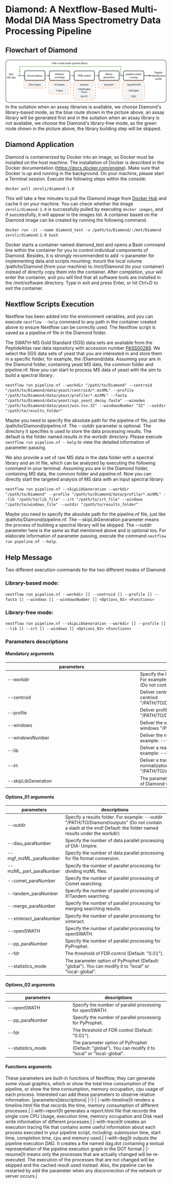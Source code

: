 # Diamond: A Nextflow-Based Multi-Modal DIA Mass Spectrometry Data Processing Pipeline

## Flowchart of Diamond
![image](https://github.com/xmuyulab/Diamond/blob/master/images/fig01.png)
In the suitation when an assay libraries is available, we choose Diamond's library-based mode, as the blue route shown in the picture above, an assay library will be generated first and in the suitation when an assay library is not available, we choose the Diamond's library-free mode, as the green route shown in the picture above, the library building step will be skipped.

## Diamond Application
Diamond is containerized by Docker into an image, so Docker must be installed on the host machine. The installation of Docker is described in the Docker documentation (https://docs.docker.com/engine). Make sure that Docker is up and running in the background. On your machine, please start a Terminal session. Execute the following steps within the console:

```shell
docker pull zeroli/diamond:1.0
```

This will take a few minutes to pull the Diamond image from [Docker Hub](https://hub.docker.com/repository/docker/zeroli/diamond) and cache it on your machine. You can check whether the image `zeroli/diamond:1.0` is successfully pulled by executing `docker images`, and if successfully, it will appear in the images list. A container based on the Diamond image can be created by running the following command.

```shell
docker run -it --name diamond_test -v /path/to/Diamond/:/mnt/Diamond zeroli/diamond:1.0 bash
```

Docker starts a container named diamond_test and opens a Bash command line within the container for you to control individual components of Diamond. Besides, it is strongly recommended to add -v parameter for implementing data and scripts mounting: mount the local volume /path/to/Diamond (from your machine) to /mnt/Diamond (to your container) instead of directly copy them into the container. After completion, your will enter the container, and you will find that all software tools are installed in the /mnt/software directory. Type in exit and press Enter, or hit Ctrl+D to exit the container.

## Nextflow Scripts Execution
Nextflow has been added into the environment variables, and you can execute `nextflow --help` command to any path in the container created above to ensure Nextflow can be correctly used. The Nextflow script is saved as a pipeline.nf file in the Diamond folder.

The SWATH-MS Gold Standard (SGS) data sets are available from the PeptideAtlas raw data repository with accession number [PASS00289](https://db.systemsbiology.net/sbeams/cgi/PeptideAtlas/PASS_View?identifier=PASS00289).  We select the SGS data sets of yeast that you are interested in and store them in a specific folder, for example, the /Diamond/data. Assuming your are in the Diamond folder, containing yeast MS data, the common folder and pipeline.nf. Now you can start to process MS data of yeast with the aim to build a spectral library:

```shell
nextflow run pipeline.nf --workdir "/path/to/Diamond" --centroid "/path/to/Diamond/data/yeast/centroid/*.mzXML" --profile "/path/to/Diamond/data/yeast/profile/*.mzXML" --fasta "/path/to/Diamond/data/yeast/sgs_yeast_decoy.fasta" --winodws "/path/to/Diamond/data/yeast/win.tsv.32" --windowsNumber "32" --outdir "/path/to/results_folder"
```

Maybe you need to specify the absolute path for the pipeline.nf file, just like /path/to/Diamond/pipeline.nf. The --outdir parameter is optional. The directory it specifies is used to store the data processing results. The default is the folder named results in the workdir directory. Please execute `nextflow run pipeline.nf --help` to view the detailed information of parameter passing.

We also provide a set of raw MS data in the data folder with a spectral library and an irt file, which can be analyzed by executing the following command in your terminal. Assuming you are in the Diamond folder, containing MS data, the common folder and pipeline.nf. Now you can directly start the targeted analysis of MS data with an input spectral library:  

```shell
nextflow run pipeline.nf --skipLibGeneration --workdir "/path/to/Diamond" --profile "/path/to/Diamond/data/profile/*.mzXML" --lib "/path/to/lib_file" --irt "/path/to/irt_file" --windows "/path/to/windows_file" --outdir "/path/to/results_folder"
```

Maybe you need to specify the absolute path for the pipeline.nf file, just like /path/to/Diamond/pipeline.nf. The --skipLibGeneration parameter means the process of building a spectral library will be skipped. The --outdir parameter here is the same as that mentioned above and is optional too. For elaborate information of parameter passing, execute the command `nextflow run pipeline.nf --help`.

## Help Message
Two different execution-commands for the two different modes of Diamond:
### Library-based mode:
```
nextflow run pipeline.nf --workdir [] --centroid [] --profile [] --fasta [] --windows [] --windowsNumber [] <Options_01> <Functions>
```
### Library-free mode: 
```
nextflow run pipeline.nf --skipLibGeneration --workdir [] --profile [] --lib [] --irt [] --windows [] <Options_02> <Functions>
```

### Parameters descriptions
#### Mandatory arguments
|parameters|descriptions|
|---|---|
|--workdir|Specify the location of the Diamond folder. For example: --workdir "/PATH/TO/Diamond" (Do not contain a slash at the end!)|
|--centroid|Deliver centroided data. For example: --centriod "/PATH/TO/Diamond/data/centroid/\*.mzXML"|
|--profile|Deliver profile data. For example: --profile "/PATH/TO/Diamond/data/profile/\*.mzXML"|
|--windows|Deliver the windows file. For example: --windows "/PATH/TO/win.tsv"|
|--windowsNumber|Deliver the number of the windows. For example: --windowsNumber "32"|
|--lib|Deliver a ready-made assay library. For example: --lib "/PATH/TO/lib.TraML"|
|--irt|Deliver a transition file containing RT normalization coordinates. For example: --irt "/PATH/TO/irt.TraML"|
|<div style="width: 300pt">--skipLibGeneration</div>|The parameter means the library-free mode of Diamond will be implemented.|
#### Options_01 arguments
|parameters|descriptions|
|-|-|
|--outdir|Specify a results folder. For example: --outdir "/PATH/TO/Diamond/outputs" (Do not contain a slash at the end! Default: the folder named results under the workdir)|
|--diau_paraNumber|Specify the number of data parallel processing of DIA-Umpire.|
|--mgf_mzML_paraNumber|Specify the number of data parallel processing for file format conversion.|
|--mzML_part_paraNumber|Specify the number of parallel processing for dividing mzML files.|
|--comet_paraNumber|Specify the number of parallel processing of Comet searching.|
|--tandem_paraNumber|Specify the number of parallel processing of X!Tandem searching.|
|--merge_paraNumber|Specify the number of parallel processing for merging searching results.|
|--xinteract_paraNumber|Specify the number of parallel processing for xinteract.|
|--openSWATH|Specify the number of parallel processing for openSWATH.|
|--pp_paraNumber|Specify the number of parallel processing for PyProphet.|
|--fdr|The threshold of FDR control (Default: "0.01").|
|--statistics_mode|The parameter option of PyProphet (Default: "global"). You can modify it to "local" or "local-global".|
#### Options_02 arguments
|parameters|descriptions|
|---|---|
|<div style="width: 5cm">--openSWATH</div>|Specify the number of parallel processing for openSWATH.|
|<div style="width: 5cm">--pp_paraNumber</div>|Specify the number of parallel processing for PyProphet.|
|<div style="width: 5cm">--fdr</div>|The threshold of FDR control (Default: "0.01").|
|<div style="width: 5cm">--statistics_mode</div>|The parameter option of PyProphet (Default: "global"). You can modify it to "local" or "local-global".|
#### Functions arguments
These parameters are built-in functions of Nextflow, they can generate some visual graphics, which or show the total time consumption of the pipeline, or show the time consumption, memory occupation, cpu usage of each process. Interested can add these parameters to observe relative information.
|parameters|descriptions|
|-|-|
|-with-timeline|It renders a timeline.html file that records the time, memory consumption of different processes.|
|-with-report|It generates a report.html file that records the single core CPU Usage, execution time, memory occupation and Disk read write information of different processes.|
|-with-trace|It creates an execution tracing file that contains some useful information about each process executed in your pipeline script, including: submission time, start time, completion time, cpu and memory used.|
|-with-dag|It outputs the pipeline execution DAG. It creates a file named dag.dot containing a textual representation of the pipeline execution graph in the DOT format.|
|-resume|It means only the processes that are actually changed will be re-executed. The execution of the processes that are not changed will be skipped and the cached result used instead. Also, the pipeline can be restarted by add the parameter when any disconnection of the network or server occurs.| 
